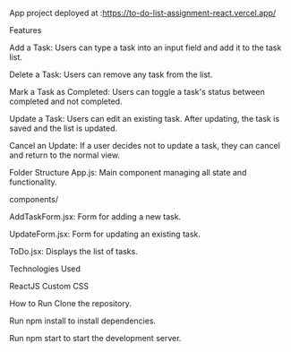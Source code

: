 App project deployed at :https://to-do-list-assignment-react.vercel.app/


Features


Add a Task:
Users can type a task into an input field and add it to the task list.

Delete a Task:
Users can remove any task from the list.

Mark a Task as Completed:
Users can toggle a task's status between completed and not completed.

Update a Task:
Users can edit an existing task. After updating, the task is saved and the list is updated.

Cancel an Update:
If a user decides not to update a task, they can cancel and return to the normal view.

Folder Structure
App.js: Main component managing all state and functionality.

components/

AddTaskForm.jsx: Form for adding a new task.

UpdateForm.jsx: Form for updating an existing task.

ToDo.jsx: Displays the list of tasks.

Technologies Used

ReactJS
Custom CSS

How to Run
Clone the repository.

Run npm install to install dependencies.

Run npm start to start the development server.
